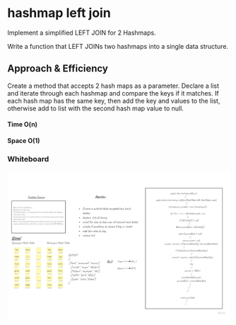 ﻿# hashmap left join
Implement a simplified LEFT JOIN for 2 Hashmaps.


Write a function that LEFT JOINs two hashmaps into a single data structure.

## Approach & Efficiency
Create a method that accepts 2 hash maps as a parameter. Declare a list and iterate through each hashmap and compare the keys if it matches. If each hash map has the same key, then add the key and values to the list, otherwise add to list with the second hash map value to null.

#### Time O(n)	
#### Space O(1)

### Whiteboard
![Hashmap Left Join](hashmap-left-join.jpg)
